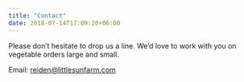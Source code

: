 ```yaml
---
title: "Contact"
date: 2018-07-14T17:09:20+06:00
---
```


Please don’t hesitate to drop us a line. We’d love to work with you on vegetable orders large and small. 

Email: reiden@littlesunfarm.com
